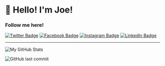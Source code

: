 # 👋 Hello! I'm Joe! 

### Follow me here!
[![Twitter Badge](https://img.shields.io/badge/-@JoeTanCY-1DA1F2?style=flat-square&logo=twitter&logoColor=white&link=https://twitter.com/joetancy)](https://twitter.com/joetancy) 
[![Facebook Badge](https://img.shields.io/badge/-Joe%20Tan-4267B2?style=flat-square&logo=facebook&logoColor=white&link=https://www.facebook.com/JoeTanCY/)](https://www.facebook.com/JoeTanCY/) 
[![Instagram Badge](https://img.shields.io/badge/-@JoeTanCY-405DE6?style=flat-square&logo=instagram&logoColor=white&link=https://www.instagram.com/joetancy/?hl=en)](https://www.instagram.com/joetancy/?hl=en)
[![LinkedIn Badge](https://img.shields.io/badge/-Joe%20Tan-blue?style=flat-square&logo=Linkedin&logoColor=white&link=https://www.linkedin.com/in/joetancy/)](https://www.linkedin.com/in/joetancy/) 

---

![My GitHub Stats](https://github-readme-stats.vercel.app/api?username=joetancy&show_icons=true)

![GitHub last commit](https://img.shields.io/github/last-commit/joetancy/joetancy)
